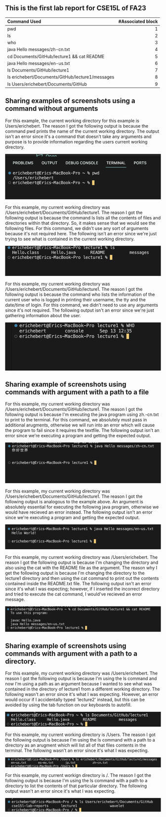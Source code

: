 ## This is the first lab report for CSE15L of FA23


| Command Used      | #Associated block | 
| :---------------  | ----------------: |
| pwd                                              | 1  | 
| ls                                               | 2  | 
| who                                              | 3  |    
| java Hello messages/zh-cn.txt                    | 4  |
| cd Documents/GitHub/lecture1 && cat README       | 5  |   
| java Hello messages/en-us.txt                    | 6  |
| ls Documents/GitHub/lecture1                     | 7  |
| ls erichebert/Documents/GitHub/lecture1/messages | 8  |
| ls Users/erichebert/Documents/GitHub             | 9  |

## Sharing examples of screenshots using a command without arguments

For this example, the current working directory for this example is Users/erichebert.
The reason I got the following output is because the command pwd prints the name of 
the current working directory. The output isn't an error since it's a command that
doesn't take any arguments and purpose is to provide information regarding the users
current working directory.

![pwd command](<images/PA1 Images/Screenshot 2023-10-21 at 10.58.10 PM.png>)

 
For this example, my current working directory was /Users/erichebert/Documents/GitHub/lecture1.
The reason I got the following output is because the command ls lists all the contents of files 
and directories within that directory. So, it makes sense that we would see the following files.
For this command, we didn't use any sort of arguments because it's not required here.
The following isn't an error since we're just trying to see what is contained in the current working
directory.

![ls command](<images/PA1 Images/Screenshot 2023-10-21 at 11.08.17 PM.png>)


For this example, my current working directory was /Users/erichebert/Documents/GitHub/lecture1.
The reason I got the following output is because the command who lists the information of 
the current user who is logged in printing their username, the tty and the date/time of login.
For this command, we didn't need to use any arguments since it's not required.
The following output isn't an error since we're just gathering information about the user.

![who command](<images/PA1 Images/Screenshot 2023-10-21 at 11.08.39 PM.png>)

## Sharing example of screenshots using commands with argument with a path to a file


For this example, my current working directory was /Users/erichebert/Documents/GitHub/lecture1.
The reason I got the following output is because I'm executing the java program using zh.-cn.txt
to print to the terminal. For this command, we absolutely must pass in additional arugments, otherwise
we will run into an error which will cause the program to fail since it requires the textfile.
The following output isn't an error since we're executing a program and getting the expected output.

![zh-cn.txt](<images/PA1 Images/Screenshot 2023-10-21 at 11.09.00 PM.png>)


For this example, my current working directory was /Users/erichebert/Documents/GitHub/lecture1.
The reason I got the following output is analogous to the example above. An argument is absolutely 
essential for executing the following java program, otherwise we would have recieved an error instead.
The following output isn't an error since we're executing a program and getting the expected output.

![en-us.txt](<images/PA1 Images/Screenshot 2023-10-21 at 11.17.16 PM.png>)


For this example, my current working directory was /Users/erichebert.
The reason I got the following output is because I'm changing the directory and also
using the cat with the README file as the argument. The reason why I get the following output
is because I'm changing the directory to the lecture1 directory and then using the cat command
to print out the contents contained inside the README.txt file.
The following output isn't an error since it's what I was expecting; however, if I inserted the incorrect
directory and tried to execute the cat command, I would've recieved an error message.

![cat README](<images/PA1 Images/Screenshot 2023-10-21 at 11.18.22 PM.png>)

## Sharing example of screenshots using commands with argument with a path to a directory.


For this example, my current working directory was /Users/erichebert.
The reason I got the following output is because I'm using the ls command and now I'm using a path
as an argument because I wanted to see what was contained in the directory of lecture1 from a different
working directory. 
The following wasn't an error since it's what I was expecting. However, an error would occur if I accidentally 
typed 'lecture2' instead, but this can be avoided by using the tab function on our keyboards to autofill.

![ls path to directory](<images/PA1 Images/Screenshot 2023-10-21 at 11.19.32 PM.png>)


For this example, my current working directory is /Users.
The reason I got the following output is because I'm using the ls command with a path to a directory
as an arugment which will list all of that files contents in the terminal.
The following wasn't an error since it's what I was expecting. 

![ls path to directory](<images/PA1 Images/Screenshot 2023-10-21 at 11.20.04 PM.png>)


For this example, my current workign directory is /.
The reason I got the following output is because I'm using the ls command with a path to a directory
to list the contents of that particular directory. The following output wasn't an error since it's what
I was expecting.

![ls path to directory](<images/PA1 Images/Screenshot 2023-10-21 at 11.20.48 PM.png>)
